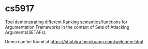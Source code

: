 # cs5917
Tool demonstrating different Ranking semantics/functions for Argumentation Frameworks in the context of Sets of Attacking Arguments(SETAFs).

Demo can be found at
https://shubhra.herokuapp.com/welcome.html
